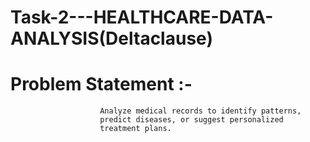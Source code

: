 # Task-2---HEALTHCARE-DATA-ANALYSIS(Deltaclause)

# Problem Statement  :- 
                        Analyze medical records to identify patterns,
                        predict diseases, or suggest personalized
                        treatment plans.
                      
